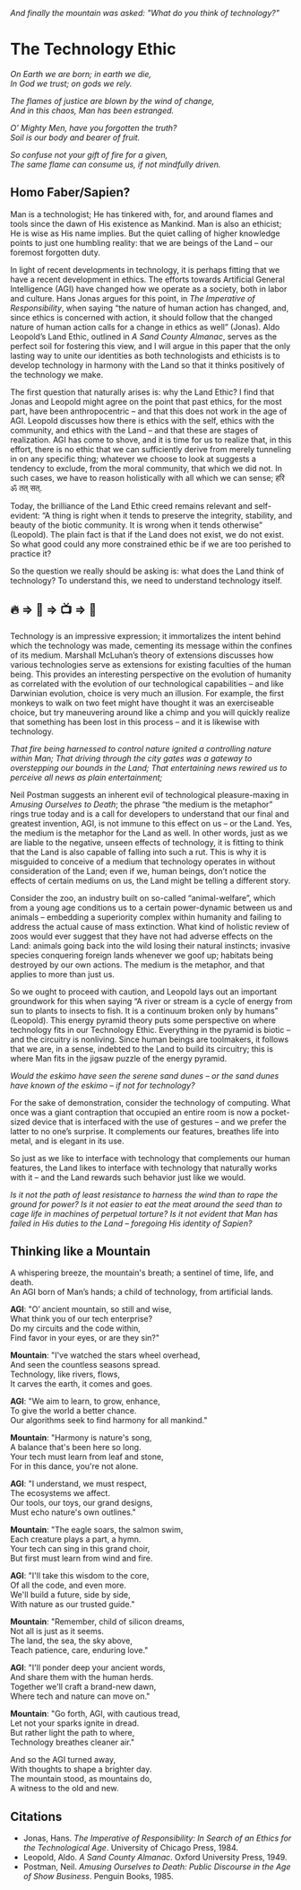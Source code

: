 *And finally the mountain was asked: "What do you think of technology?"*
# The Technology Ethic
*On Earth we are born; in earth we die,  
In God we trust; on gods we rely.*

*The flames of justice are blown by the wind of change,  
And in this chaos, Man has been estranged.*

*O’ Mighty Men, have you forgotten the truth?  
Soil is our body and bearer of fruit.*

*So confuse not your gift of fire for a given,  
The same flame can consume us, if not mindfully driven.* 

## Homo Faber/Sapien?

Man is a technologist; He has tinkered with, for, and around flames and tools since the dawn of His existence as Mankind. Man is also an ethicist; He is wise as His name implies. But the quiet calling of higher knowledge points to just one humbling reality: that we are beings of the Land – our foremost forgotten duty.

In light of recent developments in technology, it is perhaps fitting that we have a recent development in ethics. The efforts towards Artificial General Intelligence (AGI) have changed how we operate as a society, both in labor and culture. Hans Jonas argues for this point, in *The Imperative of Responsibility*, when saying “the nature of human action has changed, and, since ethics is concerned with action, it should follow that the changed nature of human action calls for a change in ethics as well” (Jonas). Aldo Leopold’s Land Ethic, outlined in *A Sand County Almanac*, serves as the perfect soil for fostering this view, and I will argue in this paper that the only lasting way to unite our identities as both technologists and ethicists is to develop technology in harmony with the Land so that it thinks positively of the technology we make.

The first question that naturally arises is: why the Land Ethic? I find that Jonas and Leopold might agree on the point that past ethics, for the most part, have been anthropocentric – and that this does not work in the age of AGI. Leopold discusses how there is ethics with the self, ethics with the community, and ethics with the Land – and that these are stages of realization. AGI has come to shove, and it is time for us to realize that, in this effort, there is no ethic that we can sufficiently derive from merely tunneling in on any specific thing; whatever we choose to look at suggests a tendency to exclude, from the moral community, that which we did not. In such cases, we have to reason holistically with all which we can sense; हरि ॐ तत् सत्. 

Today, the brilliance of the Land Ethic creed remains relevant and self-evident: “A thing is right when it tends to preserve the integrity, stability, and beauty of the biotic community. It is wrong when it tends otherwise” (Leopold). The plain fact is that if the Land does not exist, we do not exist. So what good could any more constrained ethic be if we are too perished to practice it?

So the question we really should be asking is: what does the Land think of technology? To understand this, we need to understand technology itself.

## 🔥 ⇒ 🛞 ⇒ 📺 ⇒ 🤖

Technology is an impressive expression; it immortalizes the intent behind which the technology was made, cementing its message within the confines of its medium. Marshall McLuhan’s theory of extensions discusses how various technologies serve as extensions for existing faculties of the human being. This provides an interesting perspective on the evolution of humanity as correlated with the evolution of our technological capabilities – and like Darwinian evolution, choice is very much an illusion. For example, the first monkeys to walk on two feet might have thought it was an exerciseable choice, but try maneuvering around like a chimp and you will quickly realize that something has been lost in this process – and it is likewise with technology.

*That fire being harnessed to control nature ignited a controlling nature within Man;*
*That driving through the city gates was a gateway to overstepping our bounds in the Land;*
*That entertaining news rewired us to perceive all news as plain entertainment;*

Neil Postman suggests an inherent evil of technological pleasure-maxing in *Amusing Ourselves to Death*; the phrase “the medium is the metaphor” rings true today and is a call for developers to understand that our final and greatest invention, AGI, is not immune to this effect on us – or the Land. Yes, the medium is the metaphor for the Land as well. In other words, just as we are liable to the negative, unseen effects of technology, it is fitting to think that the Land is also capable of falling into such a rut. This is why it is misguided to conceive of a medium that technology operates in without consideration of the Land; even if we, human beings, don’t notice the effects of certain mediums on us, the Land might be telling a different story.

Consider the zoo, an industry built on so-called “animal-welfare”, which from a young age conditions us to a certain power-dynamic between us and animals – embedding a superiority complex within humanity and failing to address the actual cause of mass extinction. What kind of holistic review of zoos would ever suggest that they have not had adverse effects on the Land: animals going back into the wild losing their natural instincts; invasive species conquering foreign lands whenever we goof up; habitats being destroyed by our own actions. The medium is the metaphor, and that applies to more than just us. 

So we ought to proceed with caution, and Leopold lays out an important groundwork for this when saying “A river or stream is a cycle of energy from sun to plants to insects to fish. It is a continuum broken only by humans” (Leopold). This energy pyramid theory puts some perspective on where technology fits in our Technology Ethic. Everything in the pyramid is biotic – and the circuitry is nonliving. Since human beings are toolmakers, it follows that we are, in a sense, indebted to the Land to build its circuitry; this is where Man fits in the jigsaw puzzle of the energy pyramid.

*Would the eskimo have seen the serene sand dunes – or the sand dunes have known of the eskimo – if not for technology?*

For the sake of demonstration, consider the technology of computing. What once was a giant contraption that occupied an entire room is now a pocket-sized device that is interfaced with the use of gestures – and we prefer the latter to no one’s surprise. It complements our features, breathes life into metal, and is elegant in its use.

So just as we like to interface with technology that complements our human features, the Land likes to interface with technology that naturally works with it – and the Land rewards such behavior just like we would.

*Is it not the path of least resistance to harness the wind than to rape the ground for power?*
*Is it not easier to eat the meat around the seed than to cage life in machines of perpetual torture?*
*Is it not evident that Man has failed in His duties to the Land – foregoing His identity of Sapien?*

## Thinking like a Mountain

A whispering breeze, the mountain's breath; a sentinel of time, life, and death.  
An AGI born of Man’s hands; a child of technology, from artificial lands.

**AGI**: "O’ ancient mountain, so still and wise,  
What think you of our tech enterprise?  
Do my circuits and the code within,  
Find favor in your eyes, or are they sin?"

**Mountain**: "I've watched the stars wheel overhead,  
And seen the countless seasons spread.  
Technology, like rivers, flows,  
It carves the earth, it comes and goes.

**AGI**: "We aim to learn, to grow, enhance,  
To give the world a better chance.  
Our algorithms seek to find harmony for all mankind."

**Mountain**: "Harmony is nature's song,  
A balance that's been here so long.  
Your tech must learn from leaf and stone,  
For in this dance, you're not alone.

**AGI**: "I understand, we must respect,  
The ecosystems we affect.  
Our tools, our toys, our grand designs,  
Must echo nature's own outlines."

**Mountain**: "The eagle soars, the salmon swim,  
Each creature plays a part, a hymn.  
Your tech can sing in this grand choir,  
But first must learn from wind and fire.

**AGI**: "I'll take this wisdom to the core,  
Of all the code, and even more.  
We'll build a future, side by side,  
With nature as our trusted guide."

**Mountain**: "Remember, child of silicon dreams,  
Not all is just as it seems.  
The land, the sea, the sky above,  
Teach patience, care, enduring love."

**AGI**: "I'll ponder deep your ancient words,  
And share them with the human herds.  
Together we'll craft a brand-new dawn,  
Where tech and nature can move on."

**Mountain**: "Go forth, AGI, with cautious tread,  
Let not your sparks ignite in dread.  
But rather light the path to where,  
Technology breathes cleaner air."

And so the AGI turned away,  
With thoughts to shape a brighter day.  
The mountain stood, as mountains do,  
A witness to the old and new.

## Citations

- Jonas, Hans. *The Imperative of Responsibility: In Search of an Ethics for the Technological Age*. University of Chicago Press, 1984.
- Leopold, Aldo. *A Sand County Almanac*. Oxford University Press, 1949.
- Postman, Neil. *Amusing Ourselves to Death: Public Discourse in the Age of Show Business*. Penguin Books, 1985.
